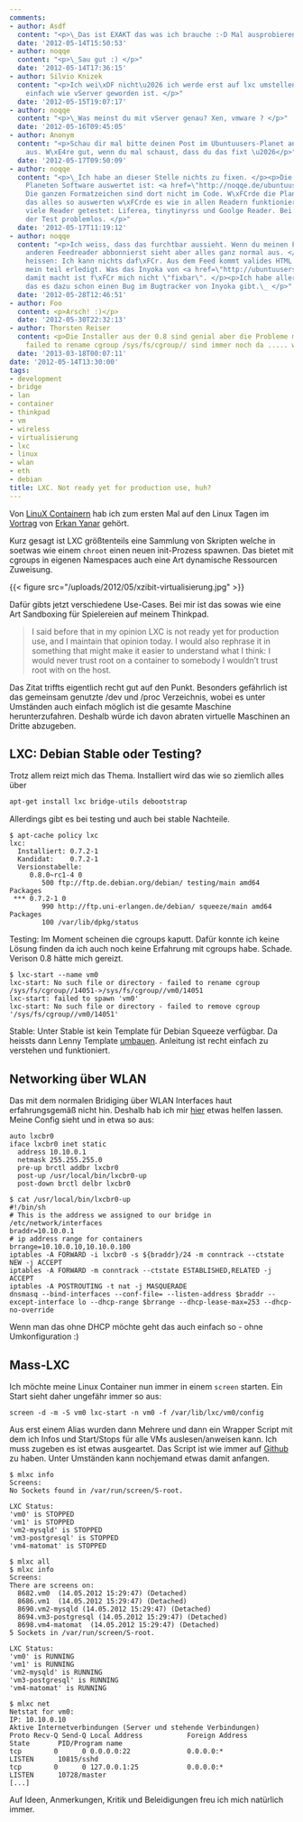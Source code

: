 ```yaml
---
comments:
- author: Asdf
  content: "<p>\_Das ist EXAKT das was ich brauche :-D Mal ausprobieren...</p>"
  date: '2012-05-14T15:50:53'
- author: noqqe
  content: "<p>\_Sau gut :) </p>"
  date: '2012-05-14T17:36:15'
- author: Silvio Knizek
  content: "<p>Ich wei\xDF nicht\u2026 ich werde erst auf lxc umstellen, wenn es so
    einfach wie vServer geworden ist. </p>"
  date: '2012-05-15T19:07:17'
- author: noqqe
  content: "<p>\_Was meinst du mit vServer genau? Xen, vmware ? </p>"
  date: '2012-05-16T09:45:05'
- author: Anonym
  content: "<p>Schau dir mal bitte deinen Post im Ubuntuusers-Planet an, sieht furchtbar
    aus. W\xE4re gut, wenn du mal schaust, dass du das fixt \u2026</p>"
  date: '2012-05-17T09:50:09'
- author: noqqe
  content: "<p>\_Ich habe an dieser Stelle nichts zu fixen. </p><p>Die XML die Ubuntuusers
    Planeten Software auswertet ist: <a href=\"http://noqqe.de/ubuntuusers.xml\" rel=\"nofollow\">http://noqqe.de/ubuntuusers.xml</a>.
    Die ganzen Formatzeichen sind dort nicht im Code. W\xFCrde die Planetensoftware
    das alles so auswerten w\xFCrde es wie in allen Readern funktionieren. </p><p>Habe
    viele Reader getestet: Liferea, tinytinyrss und Goolge Reader. Bei allen verlief
    der Test problemlos. </p>"
  date: '2012-05-17T11:19:12'
- author: noqqe
  content: "<p>Ich weiss, dass das furchtbar aussieht. Wenn du meinen Feed in allen
    anderen Feedreader abbonnierst sieht aber alles ganz normal aus. </p><p>Das soll
    heissen: Ich kann nichts daf\xFCr. Aus dem Feed kommt valides HTML und damit w\xE4re
    mein teil erledigt. Was das Inyoka von <a href=\"http://ubuntuusers.de\" rel=\"nofollow\">ubuntuusers.de</a>
    damit macht ist f\xFCr mich nicht \"fixbar\". </p><p>Ich habe allerdings geh\xF6rt
    das es dazu schon einen Bug im Bugtracker von Inyoka gibt.\_ </p>"
  date: '2012-05-28T12:46:51'
- author: Foo
  content: <p>Arsch! :)</p>
  date: '2012-05-30T22:32:13'
- author: Thorsten Reiser
  content: <p>Die Installer aus der 0.8 sind genial aber die Probleme mit der cgroup
    failed to rename cgroup /sys/fs/cgroup// sind immer noch da ..... wirklich schade</p>
  date: '2013-03-18T00:07:11'
date: '2012-05-14T13:30:00'
tags:
- development
- bridge
- lan
- container
- thinkpad
- vm
- wireless
- virtualisierung
- lxc
- linux
- wlan
- eth
- debian
title: LXC. Not ready yet for production use, huh?
---
```


Von [LinuX Containern](http://lxc.sourceforge.net) hab ich zum ersten Mal auf den
Linux Tagen im [Vortrag](http://chemnitzer.linux-tage.de/2012/vortraege/1035)
von [Erkan Yanar](http://linsenraum.de/erkules) gehört.

Kurz gesagt ist LXC größtenteils eine Sammlung von Skripten welche in
soetwas wie einem `chroot` einen neuen init-Prozess spawnen. Das bietet mit
cgroups in eigenen Namespaces auch eine Art dynamische Ressourcen Zuweisung.

{{< figure src="/uploads/2012/05/xzibit-virtualisierung.jpg" >}}

Dafür gibts jetzt verschiedene Use-Cases. Bei mir ist das sowas wie eine Art
Sandboxing für Spielereien auf meinem Thinkpad.

> I said before that in my opinion LXC is not ready yet for production use, and I
> maintain that opinion today. I would also rephrase it in something that might
> make it easier to understand what I think: I would never trust root on a
> container to somebody I wouldn’t trust root with on the host.

Das Zitat triffts eigentlich recht gut auf den Punkt. Besonders gefährlich ist
das gemeinsam genutzte /dev und /proc Verzeichnis, wobei es unter Umständen auch
einfach möglich ist die gesamte Maschine herunterzufahren. Deshalb würde ich
davon abraten virtuelle Maschinen an Dritte abzugeben.

## LXC: Debian Stable oder Testing?

Trotz allem reizt mich das Thema. Installiert wird das wie so ziemlich alles
über

``` bash
apt-get install lxc bridge-utils debootstrap
```

Allerdings gibt es bei testing und auch bei stable Nachteile.

```
$ apt-cache policy lxc
lxc:
  Installiert: 0.7.2-1
  Kandidat:    0.7.2-1
  Versionstabelle:
     0.8.0~rc1-4 0
        500 ftp://ftp.de.debian.org/debian/ testing/main amd64 Packages
 *** 0.7.2-1 0
        990 http://ftp.uni-erlangen.de/debian/ squeeze/main amd64 Packages
        100 /var/lib/dpkg/status
```

Testing: Im Moment scheinen die cgroups kaputt. Dafür konnte ich keine Lösung
finden da ich auch noch keine Erfahrung mit cgroups habe. Schade. Verison 0.8 hätte mich gereizt.

```
$ lxc-start --name vm0
lxc-start: No such file or directory - failed to rename cgroup /sys/fs/cgroup//14051->/sys/fs/cgroup//vm0/14051
lxc-start: failed to spawn 'vm0'
lxc-start: No such file or directory - failed to remove cgroup '/sys/fs/cgroup//vm0/14051'
```

Stable: Unter Stable ist kein Template für Debian Squeeze verfügbar. Da
heissts dann Lenny Template [umbauen](http://jtrancas.wordpress.com/2011/02/10/debian-squeeze-lxc-template/).
Anleitung ist recht einfach zu verstehen und funktioniert.

## Networking über WLAN

Das mit dem normalen Bridiging über WLAN Interfaces haut erfahrungsgemäß nicht
hin. Deshalb hab ich mir [hier](http://s3hh.wordpress.com/2011/05/17/lxc-containers-on-a-host-with-wireless/)
etwas helfen lassen. Meine Config sieht und in etwa so aus:

```
auto lxcbr0
iface lxcbr0 inet static
  address 10.10.0.1
  netmask 255.255.255.0
  pre-up brctl addbr lxcbr0
  post-up /usr/local/bin/lxcbr0-up
  post-down brctl delbr lxcbr0
```

```
$ cat /usr/local/bin/lxcbr0-up
#!/bin/sh
# This is the address we assigned to our bridge in /etc/network/interfaces
braddr=10.10.0.1
# ip address range for containers
brrange=10.10.0.10,10.10.0.100
iptables -A FORWARD -i lxcbr0 -s ${braddr}/24 -m conntrack --ctstate NEW -j ACCEPT
iptables -A FORWARD -m conntrack --ctstate ESTABLISHED,RELATED -j ACCEPT
iptables -A POSTROUTING -t nat -j MASQUERADE
dnsmasq --bind-interfaces --conf-file= --listen-address $braddr --except-interface lo --dhcp-range $brrange --dhcp-lease-max=253 --dhcp-no-override
```

Wenn man das ohne DHCP möchte geht das auch einfach so - ohne Umkonfiguration :)

## Mass-LXC

Ich möchte meine Linux Container nun immer in einem `screen` starten. Ein Start
sieht daher ungefähr immer so aus:

```
screen -d -m -S vm0 lxc-start -n vm0 -f /var/lib/lxc/vm0/config
```

Aus erst einem Alias wurden dann Mehrere und dann ein Wrapper Script
mit dem ich Infos und Start/Stops für alle VMs auslesen/anweisen kann.
Ich muss zugeben es ist etwas ausgeartet.
Das Script ist wie immer auf [Github](https://gist.github.com/2693967) zu haben. Unter Umständen kann
nochjemand etwas damit anfangen.

```
$ mlxc info
Screens:
No Sockets found in /var/run/screen/S-root.

LXC Status:
'vm0' is STOPPED
'vm1' is STOPPED
'vm2-mysqld' is STOPPED
'vm3-postgresql' is STOPPED
'vm4-matomat' is STOPPED

$ mlxc all
$ mlxc info
Screens:
There are screens on:
  8682.vm0  (14.05.2012 15:29:47) (Detached)
  8686.vm1  (14.05.2012 15:29:47) (Detached)
  8690.vm2-mysqld (14.05.2012 15:29:47) (Detached)
  8694.vm3-postgresql (14.05.2012 15:29:47) (Detached)
  8698.vm4-matomat  (14.05.2012 15:29:47) (Detached)
5 Sockets in /var/run/screen/S-root.

LXC Status:
'vm0' is RUNNING
'vm1' is RUNNING
'vm2-mysqld' is RUNNING
'vm3-postgresql' is RUNNING
'vm4-matomat' is RUNNING

$ mlxc net
Netstat for vm0:
IP: 10.10.0.10
Aktive Internetverbindungen (Server und stehende Verbindungen)
Proto Recv-Q Send-Q Local Address           Foreign Address         State       PID/Program name
tcp        0      0 0.0.0.0:22              0.0.0.0:*               LISTEN      10815/sshd
tcp        0      0 127.0.0.1:25            0.0.0.0:*               LISTEN      10728/master
[...]
```

Auf Ideen, Anmerkungen, Kritik und Beleidigungen freu ich mich natürlich immer.
